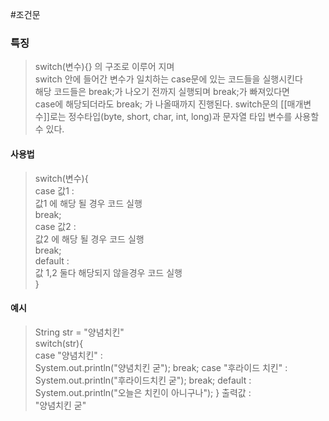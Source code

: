 #조건문 
### 특징
>  switch(변수){} 의 구조로 이루어 지며  
>  switch 안에 들어간 변수가 일치하는 case문에 있는 코드들을 실행시킨다  
>  해당 코드들은 break;가 나오기 전까지 실행되며 break;가 빠져있다면  
>  case에 해당되더라도 break; 가 나올때까지 진행된다.
>  switch문의 [[매개변수]]로는 정수타입(byte, short, char, int, long)과 문자열 타입 변수를 사용할 수 있다.

#### 사용법
> switch(변수){  
> 	case 값1 :   
> 		값1 에 해당 될 경우 코드 실행  
> 	 break;  
> 	case 값2 :  
> 		값2 에 해당 될 경우 코드 실행  
> 	 break;  
> 	 default :   
> 		 값 1,2 둘다 해당되지 않을경우 코드 실행  
> }  


#### 예시
> String str = "양념치킨"  
> switch(str){  
> 	case "양념치킨" :  
> 		System.out.println("양념치킨 굳");
> 	 break;
> 	case "후라이드 치킨" :
> 		System.out.println("후라이드치킨 굳");
> 	 break;
> 	 default : 
> 		 System.out.println("오늘은 치킨이 아니구나");
> }
> 출력값 :   
> "양념치킨 굳"





